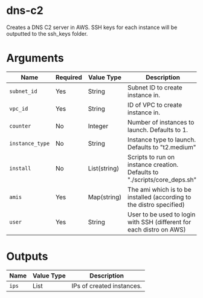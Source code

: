 # dns-c2

Creates a DNS C2 server in AWS. SSH keys for each instance will be outputted to the ssh_keys folder.

# Arguments

| Name                      | Required | Value Type   | Description
|---------------------------| -------- | ------------ | -----------
|`subnet_id`                | Yes      | String       | Subnet ID to create instance in.
|`vpc_id`                   | Yes      | String       | ID of VPC to create instance in.
|`counter`                  | No       | Integer      | Number of instances to launch. Defaults to 1.
|`instance_type`            | No       | String       | Instance type to launch. Defaults to "t2.medium"
|`install`                  | No       | List(string) | Scripts to run on instance creation. Defaults to "./scripts/core_deps.sh".
|`amis`                     | Yes      | Map(string)  | The ami which is to be installed (according to the distro specified)
|`user`                     | Yes      | String       | User to be used to login with SSH (different for each distro on AWS)


# Outputs

| Name                      | Value Type | Description
|---------------------------| ---------- | -----------
|`ips`                      | List       | IPs of created instances.
